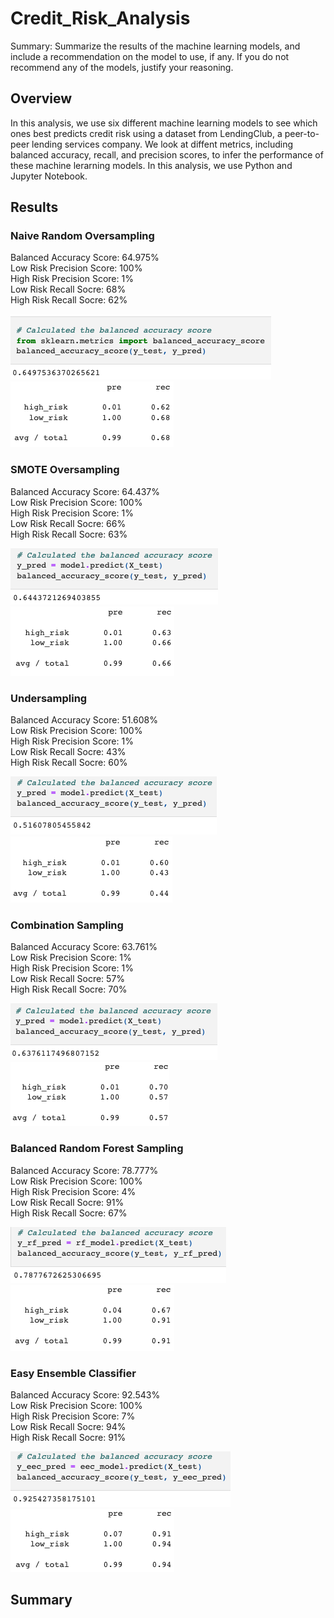 # Credit_Risk_Analysis

Summary: Summarize the results of the machine learning models, and include a recommendation on the model to use, if any. If you do not recommend any of the models, justify your reasoning.

## Overview

In this analysis, we use six different machine learning models to see which ones best predicts credit risk using a dataset from LendingClub, a peer-to-peer lending services company. We look at diffent metrics, including balanced accuracy, recall, and precision scores, to infer the performance of these machine lerarning models. In this analysis, we use Python and Jupyter Notebook.

## Results

### Naive Random Oversampling

Balanced Accuracy Score: 64.975%\
Low Risk Precision Score: 100%\
High Risk Precision Score: 1%\
Low Risk Recall Socre: 68%\
High Risk Recall Socre: 62%

![oversampling](images/naive_random_oversampling.png)
![oversampling_report](images/oversampling_report.png)

### SMOTE Oversampling

Balanced Accuracy Score: 64.437%\
Low Risk Precision Score: 100%\
High Risk Precision Score: 1%\
Low Risk Recall Socre: 66%\
High Risk Recall Socre: 63%


![smote](images/smote_oversampling.png)
![smote_report](images/smote_report.png)

### Undersampling

Balanced Accuracy Score: 51.608%\
Low Risk Precision Score: 100%\
High Risk Precision Score: 1%\
Low Risk Recall Socre: 43%\
High Risk Recall Socre: 60%

![undersampling](images/undersampling.png)
![undersampling_report](images/undersampling_report.png)

### Combination Sampling

Balanced Accuracy Score: 63.761%\
Low Risk Precision Score: 1%\
High Risk Precision Score: 1%\
Low Risk Recall Socre: 57%\
High Risk Recall Socre: 70%

![combination](images/combination.png)
![combination_report](images/combination_report.png)

### Balanced Random Forest Sampling

Balanced Accuracy Score: 78.777%\
Low Risk Precision Score: 100%\
High Risk Precision Score: 4%\
Low Risk Recall Socre: 91%\
High Risk Recall Socre: 67%

![random_forest](images/random_forest.png)
![random_forest_report](images/forest_report.png)

### Easy Ensemble Classifier

Balanced Accuracy Score: 92.543%\
Low Risk Precision Score: 100%\
High Risk Precision Score: 7%\
Low Risk Recall Socre: 94%\
High Risk Recall Socre: 91%

![easy_ensemble](images/easy_ensemble.png)
![easy_ensemble_report](images/easy_report.png)

## Summary